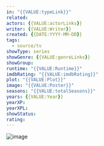 ```yaml
---
in: "{{VALUE:typeLink}}"
related: 
actors: {{VALUE:actorLinks}}
writer: {{VALUE:Writer}}
created: {{DATE:YYYY-MM-DD}}
tags:
  - source/tv
showType: series
showGenre: {{VALUE:genreLinks}}
showGroup: 
runtime: "{{VALUE:Runtime}}"
imdbRating: "{{VALUE:imdbRating}}"
plot: "{{VALUE:Plot}}"
image: "{{VALUE:Poster}}"
seasons: "{{VALUE:totalSeasons}}"
years: {{VALUE:Year}}
yearXP: 
yearXPL: 
showStatus: 
rating:
---
```

![image]({{VALUE:Poster}})

